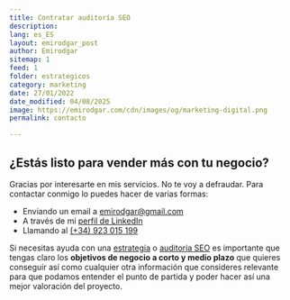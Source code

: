 ```yaml
---
title: Contratar auditoría SEO
description: 
lang: es_ES
layout: emirodgar_post
author: Emirodgar
sitemap: 1
feed: 1
folder: estrategicos
category: marketing
date: 27/01/2022
date_modified: 04/08/2025
image: https://emirodgar.com/cdn/images/og/marketing-digital.png
permalink: contacto

---
```


## ¿Estás listo para vender más con tu negocio?

Gracias por interesarte en mis servicios. No te voy a defraudar.
Para contactar conmigo lo puedes hacer de varias formas:

 - Enviando un email a [emirodgar@gmail.com](mailto:emirodgar@gmail.com)
 - A través de mi [perfil de LinkedIn](https://es.linkedin.com/in/emirodgar)
 - Llamando al [(+34) 923 015 199](tel:+34923015199)

Si necesitas ayuda con una [estrategia](estrategia-seo) o [auditoría SEO](auditoria-seo) es importante que tengas claro los **objetivos de negocio a corto y medio plazo** que quieres conseguir así como cualquier otra información que consideres relevante para que podamos entender el punto de partida y poder hacer así una mejor valoración del proyecto.
